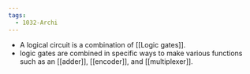```yaml
---
tags:
  - 1032-Archi
---
```

- A logical circuit is a combination of [[Logic gates]].
- logic gates are combined in specific ways to make various functions such as an [[adder]], [[encoder]], and [[multiplexer]].